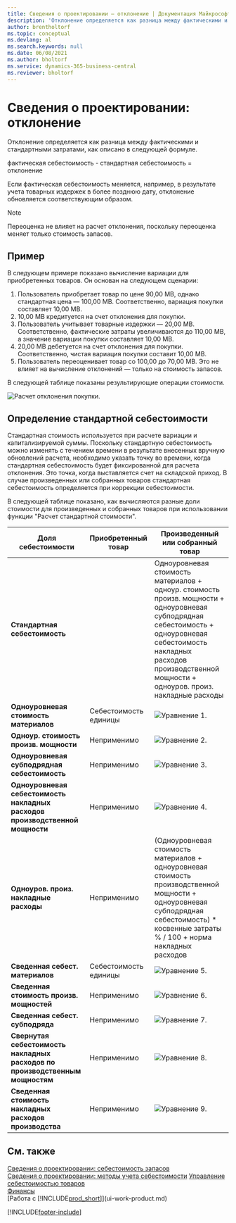 ```yaml
---
title: Сведения о проектировании — отклонение | Документация Майкрософт
description: 'Отклонение определяется как разница между фактическими и стандартными затратами, как описано в следующей формуле.'
author: brentholtorf
ms.topic: conceptual
ms.devlang: al
ms.search.keywords: null
ms.date: 06/08/2021
ms.author: bholtorf
ms.service: dynamics-365-business-central
ms.reviewer: bholtorf
---
```

# <a name="design-details-variance"></a>Сведения о проектировании: отклонение
Отклонение определяется как разница между фактическими и стандартными затратами, как описано в следующей формуле.  

 фактическая себестоимость - стандартная себестоимость = отклонение  

 Если фактическая себестоимость меняется, например, в результате учета товарных издержек в более позднюю дату, отклонение обновляется соответствующим образом.  

> [!NOTE]  
>  Переоценка не влияет на расчет отклонения, поскольку переоценка меняет только стоимость запасов.  

## <a name="example"></a>Пример
 В следующем примере показано вычисление вариации для приобретенных товаров. Он основан на следующем сценарии:  

1.  Пользователь приобретает товар по цене 90,00 МВ, однако стандартная цена — 100,00 МВ. Соответственно, вариация покупки составляет 10,00 МВ.  
2.  10,00 МВ кредитуется на счет отклонения для покупки.  
3.  Пользователь учитывает товарные издержки — 20,00 МВ. Соответственно, фактические затраты увеличиваются до 110,00 МВ, а значение вариации покупки составляет 10,00 МВ.  
4.  20,00 МВ дебетуется на счет отклонения для покупки. Соответственно, чистая вариация покупки составит 10,00 МВ.  
5.  Пользователь переоценивает товар со 100,00 до 70,00 МВ. Это не влияет на вычисление отклонений — только на стоимость запасов.  

 В следующей таблице показаны результирующие операции стоимости.  

 ![Расчет отклонения покупки.](media/design_details_inventory_costing_11_purchase_variance.png "Расчет отклонения покупки")  

## <a name="determining-the-standard-cost"></a>Определение стандартной себестоимости
 Стандартная стоимость используется при расчете вариации и капитализируемой суммы. Поскольку стандартную себестоимость можно изменять с течением времени в результате внесенных вручную обновлений расчета, необходимо указать точку во времени, когда стандартная себестоимость будет фиксированной для расчета отклонения. Это точка, когда выставляется счет на складской приход. В случае произведенных или собранных товаров стандартная себестоимость определяется при коррекции себестоимости.  

 В следующей таблице показано, как вычисляются разные доли стоимости для произведенных и собранных товаров при использовании функции "Расчет стандартной стоимости".  

|Доля себестоимости|Приобретенный товар|Произведенный или собранный товар|  
|----------------|--------------------|------------------------------|  
|**Стандартная себестоимость**||Одноуровневая стоимость материалов + одноур. стоимость произв. мощности + одноуровневая субподрядная себестоимость + одноуровневая себестоимость накладных расходов производственной мощности + одноуров. произ. накладные расходы|  
|**Одноуровневая стоимость материалов**|Себестоимость единицы|![Уравнение 1.](media/design_details_inventory_costing_11_equation_1.png "Уравнение 1")|  
|**Одноур. стоимость произв. мощности**|Неприменимо|![Уравнение 2.](media/design_details_inventory_costing_11_equation_2.png "Уравнение 2")|  
|**Одноуровневая субподрядная себестоимость**|Неприменимо|![Уравнение 3.](media/design_details_inventory_costing_11_equation_3.png "Уравнение 3")|  
|**Одноуровневая себестоимость накладных расходов производственной мощности**|Неприменимо|![Уравнение 4.](media/design_details_inventory_costing_11_equation_4.png "Уравнение 4")|  
|**Одноуров. произ. накладные расходы**|Неприменимо|(Одноуровневая стоимость материалов + одноуровневая стоимость производственной мощности + одноуровневая субподрядная себестоимость) * косвенные затраты % / 100 + норма накладных расходов|  
|**Сведенная себест. материалов**|Себестоимость единицы|![Уравнение 5.](media/design_details_inventory_costing_11_equation_5.png "Уравнение 5")|  
|**Сведенная стоимость произв. мощностей**|Неприменимо|![Уравнение 6.](media/design_details_inventory_costing_11_equation_6.png "Уравнение 6")|  
|**Сведенная себест. субподряда**|Неприменимо|![Уравнение 7.](media/design_details_inventory_costing_11_equation_7.png "Уравнение 7")|  
|**Свернутая себестоимость накладных расходов по производственным мощностям**|Неприменимо|![Уравнение 8.](media/design_details_inventory_costing_11_equation_8.png "Уравнение 8")|  
|**Сведенная стоимость накладных расходов производства**|Неприменимо|![Уравнение 9.](media/design_details_inventory_costing_11_equation_9.png "Уравнение 9")|  

## <a name="see-also"></a>См. также
 [Сведения о проектировании: себестоимость запасов](design-details-inventory-costing.md)   
 [Сведения о проектировании: методы учета себестоимости](design-details-costing-methods.md) [Управление себестоимостью товаров](finance-manage-inventory-costs.md)  
 [Финансы](finance.md)  
 [Работа с [!INCLUDE[prod_short](includes/prod_short.md)]](ui-work-product.md)


[!INCLUDE[footer-include](includes/footer-banner.md)]
